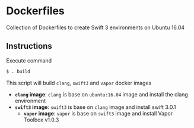 # Dockerfiles

Collection of Dockerfiles to create Swift 3 environments on Ubuntu 16.04

## Instructions
Execute command
```bash
$ . build
```
This script will build `clang`, `swift3` and `vapor` docker images

- **`clang` image**: `clang` is base on `ubuntu:16.04` image and install the clang environment
- **`swift3` image**: `swift3` is base on `clang` image and install swift 3.0.1
  - **`vapor` image**: `vapor` is base on `swift3` image and install Vapor Toolbox v1.0.3 


